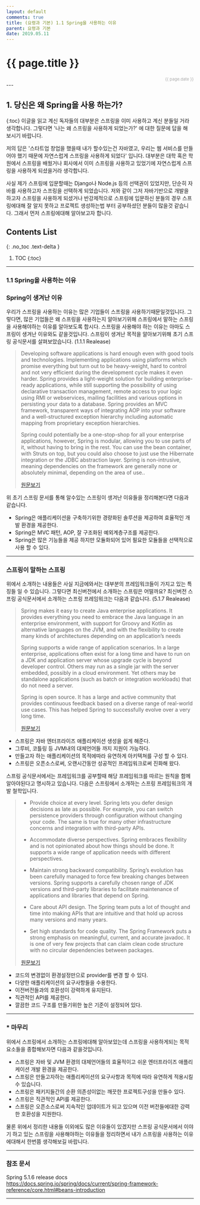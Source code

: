 ```yaml
---
layout: default
comments: true
title: (요령과 기본) 1.1 Spring을 사용하는 이유
parent: 요령과 기본
date: 2019.05.11
---
```


<h1>{{ page.title }}</h1>  
<div style="text-align:right; font-size:11px; color:#aaa">{{ page.date }} </div>
---

## 1. 당신은 왜  Spring을 사용 하는가?
{:toc}
이글을 읽고 계신 독자들의 대부분은 스프링을 이미 사용하고 계신 분들일 거라 생각합니다. 그렇다면 '나는 왜 스프링을 사용하게 되었는가?' 에 대한 질문에 답을 해 보시기 바랍니다.  
  
저의 답은 '스타트업 창업을 했을때 내가 할수있는건 자바였고, 우리는 웹 서비스를 만들어야 했기 때문에 자연스럽게 스프링을 사용하게 되었다' 입니다. 대부분은 대학 혹은 학원에서 스프링을 배웠거나 회사에서 이미 스프링을 사용하고 있었기에 자연스럽게 스프링을 사용하게 되셨을거라 생각합니다.   
    
사실 제가 스프링에 입문할때는 Django나 Node.js 등의 선택권이 있었지만, 단순히 자바를 사용하고자 스프링을 선택하게 되었습니다. 저와 같이 그저 자바기반으로 개발을 하고자 스프링을 사용하게 되셨거나 반강제적으로 스프링에 입문하신 분들의 경우 스프링에대해 잘 알지 못하고 프로젝트 생성하는법 부터 공부하셨던 분들이 많을것 같습니다. 그래서 먼저 스프링에대해 알아보고자 합니다.


## Contents List
{: .no_toc .text-delta }

1. TOC
{:toc}

---

### 1.1 Spring을 사용하는 이유
### Spring이 생겨난 이유  

우리가 스프링을 사용하는 이유는 많은 기업들이 스프링을 사용하기때문일것입니다. 그렇다면, 많은 기업들은 왜 스프링을 사용하는지 알아보기위해 스프링에서 말하는 스프링을 사용해야하는 이유를 알아보도록 합시다. 스프링을 사용해야 하는 이유는 아마도 스프링이 생겨난 이유와도 같을것입니다. 스프링이 생겨난 목적을 알아보기위해 초기 스프링 공식문서를 살펴보았습니다. (1.1.1 Realease)
> Developing software applications is hard enough even with good tools and technologies. Implementing applications using platforms which promise everything but turn out to be heavy-weight, hard to control and not very efficient during the development cycle makes it even harder. Spring provides a light-weight solution for building enterprise-ready applications, while still supporting the possibility of using declarative transaction management, remote access to your logic using RMI or webservices, mailing facilities and various options in persisting your data to a database. Spring provides an MVC framework, transparent ways of integrating AOP into your software and a well-structured exception hierarchy including automatic mapping from proprietary exception hierarchies.  
>  
> Spring could potentially be a one-stop-shop for all your enterprise applications, however, Spring is modular, allowing you to use parts of it, without having to bring in the rest. You can use the bean container, with Struts on top, but you could also choose to just use the Hibernate integration or the JDBC abstraction layer. Spring is non-intrusive, meaning dependencies on the framework are generally none or absolutely minimal, depending on the area of use..    
>  
> [원문보기](https://docs.spring.io/spring/docs/1.1.1/spring-reference.pdf)  
  

위 초기 스프링 문서를 통해 알수있는 스프링이 생겨난 이유들을 정리해본다면 다음과 같습니다.  

- Spring은 애플리케이션을 구축하기위한 경량화된 솔루션을 제공하여 효율적인 개발 환경을 제공한다.
- Spring은 MVC 패턴, AOP, 잘 구조화된 예외계층구조를 제공한다.
- Spring은 많은 기능들을 제공 하지만 모듈화되어 있어 필요한 모듈들을 선택적으로 사용 할 수 있다.
  
---
  
### 스프링이 말하는 스프링 

위에서 소개하는 내용들은 사실 지금에와서는 대부분의 프레임워크들이 가지고 있는 특징들 일 수 있습니다. 그렇다면 최신버전에서 소개하는 스프링은 어떨까요? 최신버전 스프링 공식문서에서 소개하는 스프링 프레임워크는 다음과 같습니다. (5.1.7 Realease)
> Spring makes it easy to create Java enterprise applications. It provides everything you need to embrace the Java language in an enterprise environment, with support for Groovy and Kotlin as alternative languages on the JVM, and with the flexibility to create many kinds of architectures depending on an application’s needs  
>  
> Spring supports a wide range of application scenarios. In a large enterprise, applications often exist for a long time and have to run on a JDK and application server whose upgrade cycle is beyond developer control. Others may run as a single jar with the server embedded, possibly in a cloud environment. Yet others may be standalone applications (such as batch or integration workloads) that do not need a server.  
>  
> Spring is open source. It has a large and active community that provides continuous feedback based on a diverse range of real-world use cases. This has helped Spring to successfully evolve over a very long time.  
>  
> [원문보기](https://docs.spring.io/spring/docs/current/spring-framework-reference/overview.html#overview-spring)  
  
  
- 스프링은 자바 엔터프라이즈 애플리케이션 생성을 쉽게 해준다.  
- 그루비, 코틀링 등 JVM내의 대체언어들 까지 지원이 가능하다.
- 만들고자 하는 애플리케이션의 목적에따라 유연하게 아키텍쳐를 구성 할 수 있다.
- 스프링은 오픈소스로써, 오랜시간동안 성공적인 프레임워크로써 진화해 왔다.
  
  
스프링 공식문서에서는 프레임워크를 공부할때 해당 프레임워크를 따르는 원칙을 함께 알아야된다고 명시하고 있습니다. 다음은 스프링에서 소개하는 스프링 프레임워크의 개발 철학입니다.  
> - Provide choice at every level. Spring lets you defer design decisions as late as possible. For example, you can switch persistence providers through configuration without changing your code. The same is true for many other infrastructure concerns and integration with third-party APIs.  
>  
>  - Accommodate diverse perspectives. Spring embraces flexibility and is not opinionated about how things should be done. It supports a wide range of application needs with different perspectives.  
>  
>  - Maintain strong backward compatibility. Spring’s evolution has been carefully managed to force few breaking changes between versions. Spring supports a carefully chosen range of JDK versions and third-party libraries to facilitate maintenance of applications and libraries that depend on Spring.  
>  
> - Care about API design. The Spring team puts a lot of thought and time into making APIs that are intuitive and that hold up across many versions and many years.  
>  
> - Set high standards for code quality. The Spring Framework puts a strong emphasis on meaningful, current, and accurate javadoc. It is one of very few projects that can claim clean code structure with no circular dependencies between packages.   
>  
> [원문보기](https://docs.spring.io/spring/docs/current/spring-framework-reference/overview.html#overview-history)  
  
  
- 코드의 변경없이 환경설정만으로 provider를 변경 할 수 있다.
- 다양한 애플리케이션의 요구사항들을 수용한다.
- 이전버전들과의 호환성이 강력하게 유지된다.
- 직관적인 API를 제공한다.
- 깔끔한 코드 구조를 만들기위한 높은 기준이 설정되어 있다.  

---

### * 마무리
위에서 스프링에서 소개하는 스프링에대해 알아보았는데 스프링을 사용하게되는 목적 요소들을 종합해보자면  다음과 같을것입니다.  
- 스프링은 자바 및 JVM 환경의 대체언어들의 효율적이고 쉬운 엔터프라이즈 애플리케이션 개발 환경을 제공한다.  
- 스프링은 만들고자하는 애플리케이션의 요구사항과 목적에 따라 유연하게 적용시킬수 있습니다.
- 스프링은 패키지들간의 순환 의존성이없는 깨끗한 프로젝트구성을 만들수 있다.
- 스프링은 직관적인 API를 제공한다.
- 스프링은 오픈소스로써 지속적인 업데이트가 되고 있으며 이전 버전들에대한 강력한 호환성을 지원한다.  
  
물론 위에서 정리한 내용들 이외에도 많은 이유들이 있겠지만 스프링 공식문서에서 이야기 하고 있는 스프링을 사용해야하는 이유들을 정리하면서 내가 스프링을 사용하는 이유에대해서 한번쯤 생각해보길 바랍니다.
  
  
  ---
  
### 참조 문서
Spring 5.1.6 release docs  
<https://docs.spring.io/spring/docs/current/spring-framework-reference/core.html#beans-introduction>
  
---
